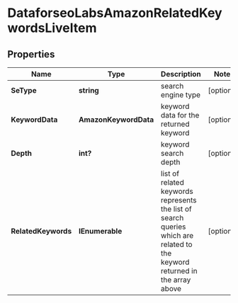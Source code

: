# DataforseoLabsAmazonRelatedKeywordsLiveItem


## Properties

| Name | Type | Description | Notes |
|------------ | ------------- | ------------- | -------------|
**SeType** | **string** | search engine type |[optional]|
**KeywordData** | **AmazonKeywordData** | keyword data for the returned keyword |[optional]|
**Depth** | **int?** | keyword search depth |[optional]|
**RelatedKeywords** | **IEnumerable<string>** | list of related keywords<br>represents the list of search queries which are related to the keyword returned in the array above |[optional]|